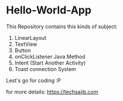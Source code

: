 # Hello-World-App

This Repository contains this kinds of subject:

1. LinearLayout
2. TextView
3. Button
4. onClickListener Java Method
5. Intent (Start Another Activity)
6. Toast connection System

Lest's go for coding :P

for more details: https://techsajib.com
